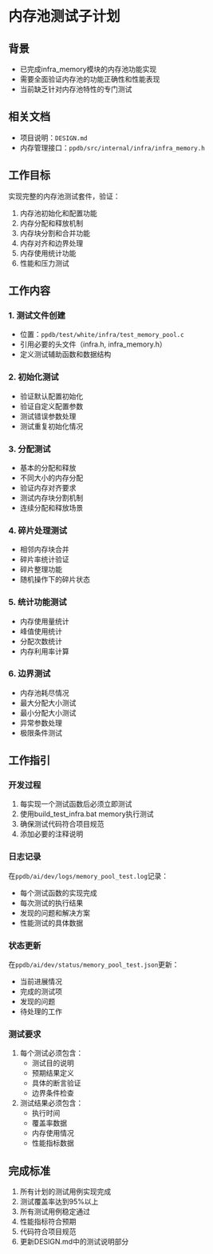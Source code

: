# 内存池测试子计划

## 背景
- 已完成infra_memory模块的内存池功能实现
- 需要全面验证内存池的功能正确性和性能表现
- 当前缺乏针对内存池特性的专门测试

## 相关文档
- 项目说明：`DESIGN.md`
- 内存管理接口：`ppdb/src/internal/infra/infra_memory.h`

## 工作目标
实现完整的内存池测试套件，验证：
1. 内存池初始化和配置功能
2. 内存分配和释放机制
3. 内存块分割和合并功能
4. 内存对齐和边界处理
5. 内存使用统计功能
6. 性能和压力测试

## 工作内容

### 1. 测试文件创建
- 位置：`ppdb/test/white/infra/test_memory_pool.c`
- 引用必要的头文件（infra.h, infra_memory.h）
- 定义测试辅助函数和数据结构

### 2. 初始化测试
- 验证默认配置初始化
- 验证自定义配置参数
- 测试错误参数处理
- 测试重复初始化情况

### 3. 分配测试
- 基本的分配和释放
- 不同大小的内存分配
- 验证内存对齐要求
- 测试内存块分割机制
- 连续分配和释放场景

### 4. 碎片处理测试
- 相邻内存块合并
- 碎片率统计验证
- 碎片整理功能
- 随机操作下的碎片状态

### 5. 统计功能测试
- 内存使用量统计
- 峰值使用统计
- 分配次数统计
- 内存利用率计算

### 6. 边界测试
- 内存池耗尽情况
- 最大分配大小测试
- 最小分配大小测试
- 异常参数处理
- 极限条件测试

## 工作指引

### 开发过程
1. 每实现一个测试函数后必须立即测试
2. 使用build_test_infra.bat memory执行测试
3. 确保测试代码符合项目规范
4. 添加必要的注释说明

### 日志记录
在`ppdb/ai/dev/logs/memory_pool_test.log`记录：
- 每个测试函数的实现完成
- 每次测试的执行结果
- 发现的问题和解决方案
- 性能测试的具体数据

### 状态更新
在`ppdb/ai/dev/status/memory_pool_test.json`更新：
- 当前进展情况
- 完成的测试项
- 发现的问题
- 待处理的工作

### 测试要求
1. 每个测试必须包含：
   - 测试目的说明
   - 预期结果定义
   - 具体的断言验证
   - 边界条件检查
2. 测试结果必须包含：
   - 执行时间
   - 覆盖率数据
   - 内存使用情况
   - 性能指标数据

## 完成标准
1. 所有计划的测试用例实现完成
2. 测试覆盖率达到95%以上
3. 所有测试用例稳定通过
4. 性能指标符合预期
5. 代码符合项目规范
6. 更新DESIGN.md中的测试说明部分 